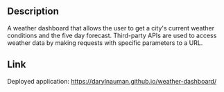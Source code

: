 ## Description
A weather dashboard that allows the user to get a city's current weather conditions and the five day forecast. Third-party APIs are used to access weather data by making requests with specific parameters to a URL.

## Link
Deployed application: https://darylnauman.github.io/weather-dashboard/